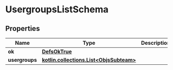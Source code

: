 
# UsergroupsListSchema

## Properties
Name | Type | Description | Notes
------------ | ------------- | ------------- | -------------
**ok** | [**DefsOkTrue**](DefsOkTrue.md) |  | 
**usergroups** | [**kotlin.collections.List&lt;ObjsSubteam&gt;**](ObjsSubteam.md) |  | 



